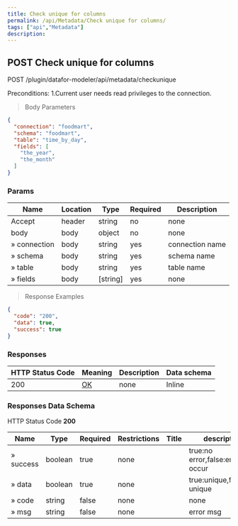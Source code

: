 ```yaml
---
title: Check unique for columns
permalink: /api/Metadata/Check unique for columns/
tags: ["api","Metadata"]
description: 
---
```


## POST Check unique for columns

POST /plugin/datafor-modeler/api/metadata/checkunique

Preconditions:
1.Current user needs read privileges to the connection.

> Body Parameters

```json
{
  "connection": "foodmart",
  "schema": "foodmart",
  "table": "time_by_day",
  "fields": [
    "the_year",
    "the_month"
  ]
}
```

### Params

|Name|Location|Type|Required|Description|
|---|---|---|---|---|
|Accept|header|string| no |none|
|body|body|object| no |none|
|» connection|body|string| yes |connection name|
|» schema|body|string| yes |schema name|
|» table|body|string| yes |table name|
|» fields|body|[string]| yes |none|

> Response Examples

```json
{
  "code": "200",
  "data": true,
  "success": true
}
```

### Responses

|HTTP Status Code |Meaning|Description|Data schema|
|---|---|---|---|
|200|[OK](https://tools.ietf.org/html/rfc7231#section-6.3.1)|none|Inline|

### Responses Data Schema

HTTP Status Code **200**

|Name|Type|Required|Restrictions|Title|description|
|---|---|---|---|---|---|
|» success|boolean|true|none||true:no error,false:error occur|
|» data|boolean|true|none||true:unique,false:not unique|
|» code|string|false|none||none|
|» msg|string|false|none||error msg|